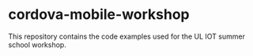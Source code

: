 # cordova-mobile-workshop

This repository contains the code examples used for the UL IOT summer school workshop.
